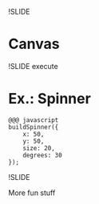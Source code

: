 !SLIDE

# Canvas #

!SLIDE execute

# Ex.: Spinner #

	@@@ javascript
	buildSpinner({
	    x: 50,
	    y: 50,
	    size: 20,
	    degrees: 30
	});

<article id="spinner"></article>
<script type="text/javascript">buildSpinner({x:50,y:50,size:20,degrees:30});</script>

!SLIDE

More fun stuff
